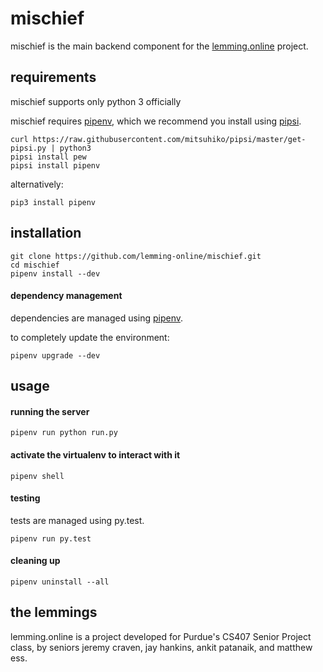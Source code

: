 # mischief
mischief is the main backend component for the [lemming.online](https://github.com/lemming-online) project.

## requirements
mischief supports only python 3 officially

mischief requires [pipenv](http://docs.pipenv.org/en/latest/basics.html), which we recommend you install using [pipsi](https://github.com/mitsuhiko/pipsi).
```
curl https://raw.githubusercontent.com/mitsuhiko/pipsi/master/get-pipsi.py | python3
pipsi install pew
pipsi install pipenv
```

alternatively:
```
pip3 install pipenv
```

## installation
```
git clone https://github.com/lemming-online/mischief.git
cd mischief
pipenv install --dev
```
#### dependency management
dependencies are managed using [pipenv](http://docs.pipenv.org/en/latest/basics.html#installing-packages-for-your-project).

to completely update the environment:
```
pipenv upgrade --dev
```
## usage

#### running the server
```
pipenv run python run.py
```

#### activate the virtualenv to interact with it
```
pipenv shell
```


#### testing
tests are managed using py.test.
```
pipenv run py.test
```

#### cleaning up
```
pipenv uninstall --all
```


## the lemmings
lemming.online is a project developed for Purdue's CS407 Senior Project class, by seniors jeremy craven, jay hankins, ankit patanaik, and matthew ess.
